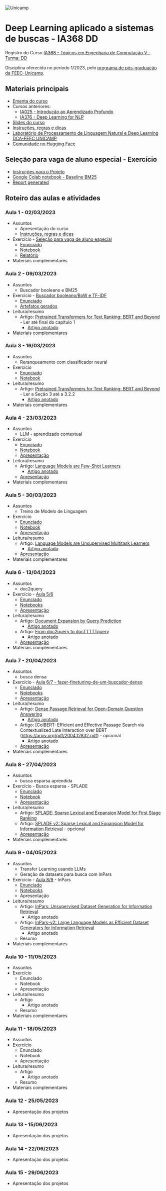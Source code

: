 ![Unicamp](logo_unicamp.png)

# Deep Learning aplicado a sistemas de buscas - IA368 DD

Registro do Curso [IA368 - Tópicos em Engenharia de Computação V - Turma: DD](https://www.cpg.feec.unicamp.br/cpg/lista/caderno_horario_show.php?id=1779)

Disciplina oferecida no período 1/2023, pelo [programa de pós-graduação da FEEC-Unicamp](https://www.fee.unicamp.br/pos-graduacao/).

## Materiais principais 
* [Ementa do curso](ementa.md)
* Cursos anteriores:
  * [IA025 - Introdução ao Aprendizado Profundo](https://github.com/leonardo3108/ia025a)
  * [IA376 - Deep Learning for NLP](https://colab.research.google.com/github/robertoalotufo/rnap/blob/master/PyTorch/0_index.ipynb)
* [Slides do curso](Slides%20do%20Curso.pdf)
* [Instruções, regras e dicas](instrucoes.md)
* [Laboratório de Processamento de Linguagem Natural e Deep Learning DCA-FEEC UNICAMP](https://sites.google.com/unicamp.br/deep-learning-nlp)
* [Comunidade no Hugging Face](https://huggingface.co/unicamp-dl)

## Seleção para vaga de aluno especial - Exercício
* [Instruções para o Projeto](selecao/exercicio-selecao.md)
* [Google Colab notebook - Baseline BM25](selecao/Baseline_BM25.ipynb)
* [Report generated](selecao/report.md)

## Roteiro das aulas e atividades

### Aula 1 - 02/03/2023
* Assuntos
  * Apresentação do curso
  * [Instruções, regras e dicas](instrucoes.md)
* Exercício - [Seleção para vaga de aluno especial](selecao#sele%C3%A7%C3%A3o-para-vaga-de-aluno-especial---exerc%C3%ADcio)
  * [Enunciado](selecao/exercicio-selecao.md)
  * [Notebook](selecao/Baseline_BM25.ipynb)
  * [Relatório](selecao/report.md)
* Materiais complementares

### Aula 2 - 09/03/2023
* Assuntos
  * Buscador booleano e BM25
* Exercício - [Buscador booleano/BoW e TF-IDF](exercicios/Aula%202/README.md)
  * [Enunciado](exercicios/Aula%202/README.md#enunciado)
  * [Artefatos gerados](exercicios/Aula%202/README.md#artefatos-gerados)
* Leitura/resumo
  * Artigo: [Pretrained Transformers for Text Ranking: BERT and Beyond](https://arxiv.org/abs/2010.06467) - Ler até final do capítulo 1
    * [Artigo anotado](artigos/Aula%202/Pretrained%20Transformers%20for%20Text%20Ranking%20-%20BERT%20and%20Beyond%20-%20anotado.pdf)	           
* Materiais complementares

### Aula 3 - 16/03/2023
* Assuntos
  * Reranqueamento com classificador neural
* Exercício
  * [Enunciado](exercicios/Aula_3/enunciado.md)
  * [Notebook](exercicios/Aula_3/Aula_3_Rerank.ipynb)
* Leitura/resumo
  * Artigo: [Pretrained Transformers for Text Ranking: BERT and Beyond](https://arxiv.org/abs/2010.06467) - Ler a Seção 3 até a 3.2.2
    * [Artigo anotado](artigos/Aula%202/Pretrained%20Transformers%20for%20Text%20Ranking%20-%20BERT%20and%20Beyond%20-%20anotado.pdf)	           
* Materiais complementares

### Aula 4 - 23/03/2023
* Assuntos
  * LLM - aprendizado contextual
* Exercício
  * [Enunciado](exercicios/Aula_4/enunciado.md)
  * [Notebook](exercicios/Aula_4/Sentiment_Analisys_with_GPT_3_1000_texts.ipynb)
  * [Apresentação](exercicios/Aula_4/Notebook%20-%20Aula%204.pptx)
* Leitura/resumo
  * Artigo: [Language Models are Few-Shot Learners](https://arxiv.org/pdf/2005.14165.pdf)
    * [Artigo anotado](artigos/Aula_4/Language%20Models%20are%20Few-Shot%20Learners%20-%20Anotado.pdf)
  * [Apresentação](artigos/Aula_4/Language_Models_are_Few-Shot_Learners.pptx)
* Materiais complementares

### Aula 5 - 30/03/2023
* Assuntos
  * Treino de Modelo de Linguagem
* Exercício
  * [Enunciado](exercicios/Aula_5/enunciado.md)
  * [Notebook](exercicios/Aula_5/Aula_5_Treino_Modelo_de_Linguagem.ipynb)
  * [Apresentação](exercicios/Aula_5/Aula%204_5%20-%20Notebook%20Treino%20Modelo%20de%20Linguagem.pptx)
* Leitura/resumo
  * Artigo: [Language Models are Unsupervised Multitask Learners](https://d4mucfpksywv.cloudfront.net/better-language-models/language_models_are_unsupervised_multitask_learners.pdf)
    * [Artigo anotado](artigos/Aula_5/language_models_are_unsupervised_multitask_learners%20-%20anotado.pdf)
  * [Apresentação](artigos/Aula_5/Language_Models_are_Unsupervised_Multitask_Learners.pptx)
* Materiais complementares

### Aula 6 - 13/04/2023
* Assuntos
  * doc2query
* Exercício - [Aula 5/6](exercicios/Aula_6/ex6.md)
  * [Enunciado](exercicios/Aula_6/ex6.md#enunciado)
  * [Notebooks](exercicios/Aula_6/ex6.md#solução---etapas)
  * [Apresentação](exercicios/Aula_6/Aula%205_6%20-%20Notebooks%20T5%20%2B%20Doc2query.pptx)
* Leitura/resumo
  * Artigo: [Document Expansion by Query Prediction](https://arxiv.org/pdf/1904.08375.pdf)
    * [Artigo anotado](artigos/Aula_6/Document%20Expansion%20by%20Query%20Prediction%20-%20Anotado.pdf)
  * Artigo: [From doc2query to docTTTTTquery](https://www.researchgate.net/profile/Rodrigo-Nogueira-19/publication/360890853_From_doc2query_to_docTTTTTquery/links/6290b0e98d19206823dfcc55/From-doc2query-to-docTTTTTquery.pdf)
    * [Artigo anotado](artigos/Aula_6/From%20doc2query%20to%20docTTTTTquery%20-%20Anotado.pdf)
  * [Apresentação](artigos/Aula_6/doc2query.pptx)
* Materiais complementares

### Aula 7 - 20/04/2023
* Assuntos
  * busca densa
* Exercício - [Aula 6/7 - fazer-finetuning-de-um-buscador-denso](exercicios/Aula_7/ex7.md)
  * [Enunciado](exercicios/Aula_7/ex7.md#enunciado---fazer-finetuning-de-um-buscador-denso)
  * [Notebooks](exercicios/Aula_7/ex7.md#solução---etapas)
  * [Apresentação](exercicios/Aula_7/Aula%206_7%20-%20Fazer%20finetuning%20de%20um%20buscador%20denso.pptx)
* Leitura/resumo
  * Artigo: [Dense Passage Retrieval for Open-Domain Question Answering](https://arxiv.org/pdf/2004.04906.pdf)
    * [Artigo anotado](artigos/Aula_7/Dense%20Passage%20Retrieval%20for%20Open-Domain%20Question%20Answering%20-%20anotado.pdf)
  * Artigo: [ColBERT: Efficient and Effective Passage Search via Contextualized Late Interaction over BERT  (https://arxiv.org/pdf/2004.12832.pdf) - opcional
    * [Artigo anotado](artigos/Aula_7/ColBERT%20-%20Eficient%20and%20Effective%20Passage%20Search%20via%20Contextualized%20Late%20Interaction%20over%20BERT%20-%20anotado.pdf)
  * [Apresentação](artigos/Aula_7/DPR+ColBERT.pptx)
* Materiais complementares

### Aula 8 - 27/04/2023
* Assuntos
  * busca esparsa aprendida
* Exercício - Busca esparsa - SPLADE
  * [Enunciado](exercicios/Aula_8/enunciado.md)
  * [Notebook](exercicios/Aula_8/Aula_8_SPLADE.ipynb)
  * [Apresentação](exercicios/Aula_8/Aula%207_8%20-%20Notebook%20-%20SPLADE.pptx)
* Leitura/resumo
  * Artigo: [SPLADE: Sparse Lexical and Expansion Model for First Stage Ranking](https://arxiv.org/pdf/2107.05720.pdf)
  * Artigo: [SPLADE v2: Sparse Lexical and Expansion Model for Information Retrieval](https://arxiv.org/pdf/2109.10086.pdf) - opcional
  * [Apresentação](artigos/Aula_8/SPLADE.pptx)
* Materiais complementares

### Aula 9 - 04/05/2023
* Assuntos
  * Transfer Learning usando LLMs
  * Geração de datasets para busca com InPars
* Exercício - [Aula 8/9](exercicios/Aula_9/ex9.md) - InPars
  * [Enunciado](exercicios/Aula_9/enunciado.md)
  * [Notebooks](exercicios/Aula_9/ex9.md#solução---etapas)
  * Apresentação
* Leitura/resumo
  * Artigo: [InPars: Unsupervised Dataset Generation for Information Retrieval](https://arxiv.org/pdf/2202.05144.pdf)
    * Artigo anotado
  * Artigo: [InPars-v2: Large Language Models as Efficient Dataset Generators for Information Retrieval](https://arxiv.org/pdf/2301.01820.pdf)
    * Artigo anotado
  * Resumo
* Materiais complementares

### Aula 10 - 11/05/2023
* Assuntos
* Exercício
  * Enunciado
  * Notebook
  * Apresentação
* Leitura/resumo
  * Artigo
    * Artigo anotado
  * Resumo
* Materiais complementares

### Aula 11 - 18/05/2023
* Assuntos
* Exercício
  * Enunciado
  * Notebook
  * Apresentação
* Leitura/resumo
  * Artigo
    * Artigo anotado
  * Resumo
* Materiais complementares

### Aula 12 - 25/05/2023
* Apresentação dos projetos

### Aula 13 - 15/06/2023
* Apresentação dos projetos

### Aula 14 - 22/06/2023
* Apresentação dos projetos

### Aula 15 - 29/06/2023
* Apresentação dos projetos
